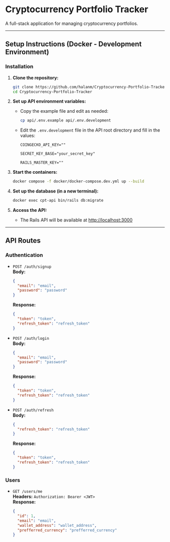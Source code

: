 # Cryptocurrency Portfolio Tracker

A full-stack application for managing cryptocurrency portfolios.

---

## Setup Instructions (Docker - Development Environment)

### Installation

1. **Clone the repository:**
   ```sh
   git clone https://github.com/halanm/Cryptocurrency-Portfolio-Tracker.git
   cd Cryptocurrency-Portfolio-Tracker
   ```

2. **Set up API environment variables:**
   - Copy the example file and edit as needed:
     ```sh
     cp api/.env.example api/.env.development
     ```
   - Edit the `.env.development` file in the API root directory and fill in the values:
     ```
     COINGECKO_API_KEY=""

     SECRET_KEY_BASE="your_secret_key"

     RAILS_MASTER_KEY=""
     ```

3. **Start the containers:**
   ```sh
   docker compose -f docker/docker-compose.dev.yml up --build
   ```

4. **Set up the database (in a new terminal):**
   ```sh
   docker exec cpt-api bin/rails db:migrate
   ```

5. **Access the API:**
   - The Rails API will be available at [http://localhost:3000](http://localhost:3000)

---

## API Routes

### Authentication
- `POST /auth/signup`  
  **Body:**  
  ```json
  {
    "email": "email",
    "password": "password"
  }
  ```
  **Response:**  
  ```json
  {
    "token": "token",
    "refresh_token": "refresh_token"
  }
  ```

- `POST /auth/login`  
  **Body:**  
  ```json
  {
    "email": "email",
    "password": "password"
  }
  ```
  **Response:**  
  ```json
  {
    "token": "token",
    "refresh_token": "refresh_token"
  }
  ```

- `POST /auth/refresh`  
  **Body:**  
  ```json
  {
    "refresh_token": "refresh_token"
  }
  ```
  **Response:**  
  ```json
  {
    "token": "token",
    "refresh_token": "refresh_token"
  }
  ```


### Users
- `GET /users/me`  
  **Headers:** `Authorization: Bearer <JWT>`  
  **Response:**  
  ```json
  {
    "id": 1,
    "email": "email",
    "wallet_address": "wallet_address",
    "prefferred_currency": "prefferred_currency"
  }
  ``` 
